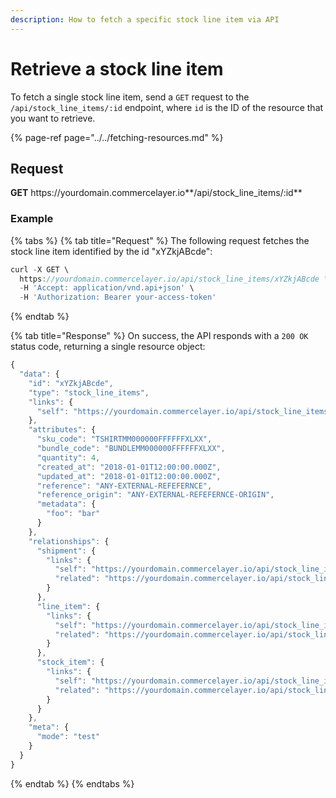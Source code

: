 ```yaml
---
description: How to fetch a specific stock line item via API
---
```


# Retrieve a stock line item

To fetch a single stock line item, send a `GET` request to the `/api/stock_line_items/:id` endpoint, where `id` is the ID of the resource that you want to retrieve.

{% page-ref page="../../fetching-resources.md" %}

## Request

**GET** https://<i></i>yourdomain.commercelayer.io**/api/stock_line_items/:id**

### **Example**

{% tabs %}
{% tab title="Request" %}
The following request fetches the stock line item identified by the id "xYZkjABcde":

```javascript
curl -X GET \
  https://yourdomain.commercelayer.io/api/stock_line_items/xYZkjABcde \
  -H 'Accept: application/vnd.api+json' \
  -H 'Authorization: Bearer your-access-token'
```
{% endtab %}

{% tab title="Response" %}
On success, the API responds with a `200 OK` status code, returning a single resource object:

```javascript
{
  "data": {
    "id": "xYZkjABcde",
    "type": "stock_line_items",
    "links": {
      "self": "https://yourdomain.commercelayer.io/api/stock_line_items/xYZkjABcde"
    },
    "attributes": {
      "sku_code": "TSHIRTMM000000FFFFFFXLXX",
      "bundle_code": "BUNDLEMM000000FFFFFFXLXX",
      "quantity": 4,
      "created_at": "2018-01-01T12:00:00.000Z",
      "updated_at": "2018-01-01T12:00:00.000Z",
      "reference": "ANY-EXTERNAL-REFEFERNCE",
      "reference_origin": "ANY-EXTERNAL-REFEFERNCE-ORIGIN",
      "metadata": {
        "foo": "bar"
      }
    },
    "relationships": {
      "shipment": {
        "links": {
          "self": "https://yourdomain.commercelayer.io/api/stock_line_items/xYZkjABcde/relationships/shipment",
          "related": "https://yourdomain.commercelayer.io/api/stock_line_items/xYZkjABcde/shipment"
        }
      },
      "line_item": {
        "links": {
          "self": "https://yourdomain.commercelayer.io/api/stock_line_items/xYZkjABcde/relationships/line_item",
          "related": "https://yourdomain.commercelayer.io/api/stock_line_items/xYZkjABcde/line_item"
        }
      },
      "stock_item": {
        "links": {
          "self": "https://yourdomain.commercelayer.io/api/stock_line_items/xYZkjABcde/relationships/stock_item",
          "related": "https://yourdomain.commercelayer.io/api/stock_line_items/xYZkjABcde/stock_item"
        }
      }
    },
    "meta": {
      "mode": "test"
    }
  }
}
```
{% endtab %}
{% endtabs %}


